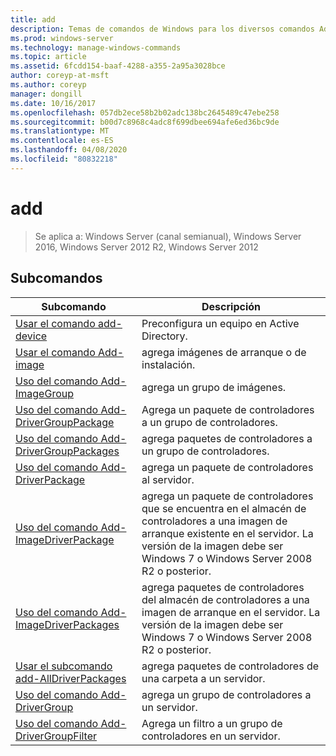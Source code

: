 ```yaml
---
title: add
description: Temas de comandos de Windows para los diversos comandos Add.
ms.prod: windows-server
ms.technology: manage-windows-commands
ms.topic: article
ms.assetid: 6fcdd154-baaf-4288-a355-2a95a3028bce
author: coreyp-at-msft
ms.author: coreyp
manager: dongill
ms.date: 10/16/2017
ms.openlocfilehash: 057db2ece58b2b02adc138bc2645489c47ebe258
ms.sourcegitcommit: b00d7c8968c4adc8f699dbee694afe6ed36bc9de
ms.translationtype: MT
ms.contentlocale: es-ES
ms.lasthandoff: 04/08/2020
ms.locfileid: "80832218"
---
```

# <a name="add"></a>add

>Se aplica a: Windows Server (canal semianual), Windows Server 2016, Windows Server 2012 R2, Windows Server 2012

## <a name="subcommands"></a>Subcomandos
|Subcomando|Descripción|
|-------|--------|
|[Usar el comando add-device](using-the-add-device-command.md)|Preconfigura un equipo en Active Directory.|
|[Usar el comando Add-image](using-the-add-image-command.md)|agrega imágenes de arranque o de instalación.|
|[Uso del comando Add-ImageGroup](using-the-add-imagegroup-command.md)|agrega un grupo de imágenes.|
|[Uso del comando Add-DriverGroupPackage](using-the-add-drivergrouppackage-command.md)|Agrega un paquete de controladores a un grupo de controladores.|
|[Uso del comando Add-DriverGroupPackages](using-the-add-drivergrouppackages-command.md)|agrega paquetes de controladores a un grupo de controladores.|
|[Uso del comando Add-DriverPackage](using-the-add-driverpackage-command.md)|agrega un paquete de controladores al servidor.|
|[Uso del comando Add-ImageDriverPackage](using-the-add-imagedriverpackage-command.md)|agrega un paquete de controladores que se encuentra en el almacén de controladores a una imagen de arranque existente en el servidor. La versión de la imagen debe ser Windows 7 o Windows Server 2008 R2 o posterior.|
|[Uso del comando Add-ImageDriverPackages](using-the-add-imagedriverpackages-command.md)|agrega paquetes de controladores del almacén de controladores a una imagen de arranque en el servidor. La versión de la imagen debe ser Windows 7 o Windows Server 2008 R2 o posterior.|
|[Usar el subcomando add-AllDriverPackages](using-the-add-alldriverpackages-subcommand.md)|agrega paquetes de controladores de una carpeta a un servidor.|
|[Uso del comando Add-DriverGroup](using-the-add-drivergroup-command.md)|agrega un grupo de controladores a un servidor.|
|[Uso del comando Add-DriverGroupFilter](using-the-add-drivergroupfilter-command.md)|Agrega un filtro a un grupo de controladores en un servidor.|
